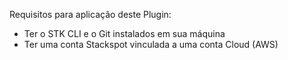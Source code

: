 Requisitos para aplicação deste Plugin:

 - Ter o STK CLI e o Git instalados em sua máquina
 - Ter uma conta Stackspot vinculada a uma conta Cloud (AWS)
